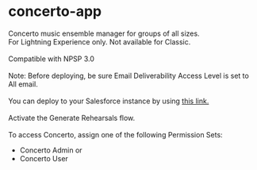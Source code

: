 # concerto-app
Concerto music ensemble manager for groups of all sizes.<br/>
For Lightning Experience only. Not available for Classic.<br/><br/>
Compatible with NPSP 3.0<br/><br/>
Note: Before deploying, be sure Email Deliverability Access Level is set to All email.<br/><br/>
You can deploy to your Salesforce instance by using <a href="https://githubsfdeploy.herokuapp.com/">this link.</a><br/><br/>
Activate the Generate Rehearsals flow.<br/><br/>
To access Concerto, assign one of the following Permission Sets:
<ul>
    <li>Concerto Admin or</li>
    <li>Concerto User</li>
</ul>
